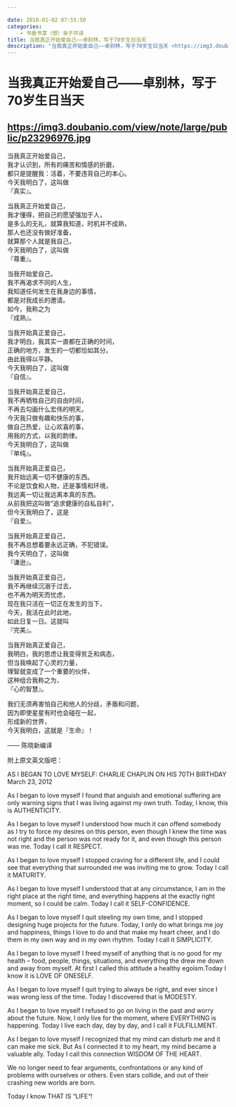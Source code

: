 ```yaml
---

date: 2018-01-02 07:55:50
categories:
    - 书香书享（想）亲子共读
title: 当我真正开始爱自己——卓别林，写于70岁生日当天
description: "当我真正开始爱自己——卓别林，写于70岁生日当天 <https://img3.doubanio.com/view/note/large/public/p23296976.jpg> --- 当我真正开始..."
---
```


#  当我真正开始爱自己——卓别林，写于70岁生日当天

  


<https://img3.doubanio.com/view/note/large/public/p23296976.jpg>  
---  
  
当我真正开始爱自己，  
我才认识到，所有的痛苦和情感的折磨，  
都只是提醒我：活着，不要违背自己的本心。  
今天我明白了，这叫做  
『真实』。

  


  
当我真正开始爱自己，  
我才懂得，把自己的愿望强加于人，  
是多么的无礼，就算我知道，时机并不成熟，  
那人也还没有做好准备，  
就算那个人就是我自己，  
今天我明白了，这叫做  
『尊重』。

  


  
当我开始爱自己，  
我不再渴求不同的人生，  
我知道任何发生在我身边的事情，  
都是对我成长的邀请。  
如今，我称之为  
『成熟』。

  


  
当我开始真正爱自己，  
我才明白，我其实一直都在正确的时间，  
正确的地方，发生的一切都恰如其分。  
由此我得以平静。  
今天我明白了，这叫做  
『自信』。  
  
当我开始真正爱自己，  
我不再牺牲自己的自由时间，  
不再去勾画什么宏伟的明天。  
今天我只做有趣和快乐的事，  
做自己热爱，让心欢喜的事，  
用我的方式，以我的韵律。  
今天我明白了，这叫做  
『单纯』。

  
  
当我开始真正爱自己，  
我开始远离一切不健康的东西。  
不论是饮食和人物，还是事情和环境，  
我远离一切让我远离本真的东西。  
从前我把这叫做“追求健康的自私自利”，  
但今天我明白了，这是  
『自爱』。

  
  
当我开始真正爱自己，  
我不再总想着要永远正确，不犯错误。  
我今天明白了，这叫做  
『谦逊』。

  
  
当我开始真正爱自己，  
我不再继续沉溺于过去，  
也不再为明天而忧虑，  
现在我只活在一切正在发生的当下，  
今天，我活在此时此地，  
如此日复一日。这就叫  
『完美』。

  


  


  
当我开始真正爱自己，  
我明白，我的思虑让我变得贫乏和病态，  
但当我唤起了心灵的力量，  
理智就变成了一个重要的伙伴，  
这种组合我称之为，  
『心的智慧』。  
  
  
我们无须再害怕自己和他人的分歧，矛盾和问题，  
因为即使星星有时也会碰在一起，  
形成新的世界，  
今天我明白，这就是『生命』！  
  
—— 陈晓新编译  
  
  


附上原文英文版吧：  
  
AS I BEGAN TO LOVE MYSELF: CHARLIE CHAPLIN ON HIS 70TH BIRTHDAY March 23, 2012  
  
As I began to love myself I found that anguish and emotional suffering are only warning signs that I was living against my own truth. Today, I know, this is AUTHENTICITY.  
  
As I began to love myself I understood how much it can offend somebody as I try to force my desires on this person, even though I knew the time was not right and the person was not ready for it, and even though this person was me. Today I call it RESPECT.  
  
As I began to love myself I stopped craving for a different life, and I could see that everything that surrounded me was inviting me to grow. Today I call it MATURITY.  
  
As I began to love myself I understood that at any circumstance, I am in the right place at the right time, and everything happens at the exactly right moment, so I could be calm. Today I call it SELF-CONFIDENCE.  
  
As I began to love myself I quit steeling my own time, and I stopped designing huge projects for the future. Today, I only do what brings me joy and happiness, things I love to do and that make my heart cheer, and I do them in my own way and in my own rhythm. Today I call it SIMPLICITY.  
  
As I began to love myself I freed myself of anything that is no good for my health – food, people, things, situations, and everything the drew me down and away from myself. At first I called this attitude a healthy egoism.Today I know it is LOVE OF ONESELF.  
  
As I began to love myself I quit trying to always be right, and ever since I was wrong less of the time. Today I discovered that is MODESTY.  
  
As I began to love myself I refused to go on living in the past and worry about the future. Now, I only live for the moment, where EVERYTHING is happening. Today I live each day, day by day, and I call it FULFILLMENT.  
  
As I began to love myself I recognized that my mind can disturb me and it can make me sick. But As I connected it to my heart, my mind became a valuable ally. Today I call this connection WISDOM OF THE HEART.  
  
We no longer need to fear arguments, confrontations or any kind of problems with ourselves or others. Even stars collide, and out of their crashing new worlds are born.  
  
Today I know THAT IS “LIFE“!